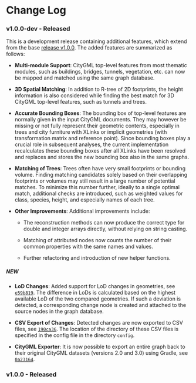 # Change Log

### v1.0.0-dev - Released

This is a development release containing additional features, which extend from the
base [release v1.0.0](https://github.com/tum-gis/citymodel-compare/releases/tag/v1.0.0). The added features are
summarized as follows:

+ **Multi-module Support**: CityGML top-level features from most thematic modules, such as buildings, bridges, tunnels,
  vegetation, etc. can now be mapped and matched using the same graph database.

+ **3D Spatial Matching**: In addition to R-tree of 2D footprints, the height information is also considered while
  finding the best match for 3D CityGML top-level features, such as tunnels and trees.

+ **Accurate Bounding Boxes**: The bounding box of top-level features are normally given in the input CityGML documents.
  They may however be missing or not fully represent their geometric contents, especially in trees and city furniture
  with XLinks or implicit geometries (with transformation matrix and reference point). Since bounding boxes play a
  crucial role in subsequent analyses, the current implementation recalculates these bounding boxes after all XLinks
  have been resolved and replaces and stores the new bounding box also in the same graphs.

+ **Matching of Trees**: Trees often have very small footprints or bounding volume. Finding matching candidates solely
  based on their overlapping footprints or volumes may still result in a large number of potential matches. To minimize
  this number further, ideally to a single optimal match, additional checks are introduced, such as weighted values for
  class, species, height, and especially names of each tree.

+ **Other Improvements**: Additional improvements include:

    + The reconstruction methods can now produce the correct type for double and integer arrays directly, without
      relying on string casting.

    + Matching of attributed nodes now counts the number of their common properties with the same names and values.

    + Further refactoring and introduction of new helper functions.

##### NEW

* **LoD Changes**: Added support for LoD changes in geometries,
  see [`e59b819`](https://github.com/tum-gis/citymodel-compare/commit/e59b81922dfff9a335cc442b6e4fd95087f8e91b).
  The difference in LoDs is calculated based on the highest available LoD of the two compared geometries.
  If such a deviation is detected, a corresponding change node is created and attached to the source nodes in the graph
  database.

* **CSV Export of Changes**: Detected changes are now exported to CSV files,
  see [`190ca36`](https://github.com/tum-gis/citymodel-compare/commit/190ca366c9156d32953ef0b84e5e6e7d1671edee).
  The location of the directory of these CSV files is specified in the config file in the directory `config`.

* **CityGML Exporter**: It is now possible to export an entire graph back to their original CityGML datasets (versions
  2.0 and 3.0) using Gradle,
  see [`0a23164`](https://github.com/tum-gis/citymodel-compare/commit/0a23164f60502adf1359cb04f61787b346b31f54).

### v1.0.0 - Released